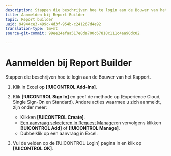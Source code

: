 ```yaml
---
description: Stappen die beschrijven hoe te login aan de Bouwer van het Rapport.
title: Aanmelden bij Report Builder
topic: Report builder
uuid: 94944ce3-499d-4d3f-954b-c241267d4e92
translation-type: tm+mt
source-git-commit: 99ee24efaa517e8da700c67818c111c4aa90dc02

---
```



# Aanmelden bij Report Builder

Stappen die beschrijven hoe te login aan de Bouwer van het Rapport.

1. Klik in Excel op **[!UICONTROL Add-Ins]**.
1. Klik **[!UICONTROL Sign In]** en geef de methode op (Experience Cloud, Single Sign-On en Standard). Andere acties waarmee u zich aanmeldt, zijn onder meer:

   * Klikken **[!UICONTROL Create]**.
   * [Een aanvraag selecteren in Request Manager](/help/analyze/report-builder/manage-requests/r-arb-manage-requests.md)en vervolgens klikken **[!UICONTROL Add]** of **[!UICONTROL Manage]**.
   * Dubbelklik op een aanvraag in Excel.

1. Vul de velden op de [!UICONTROL Login] pagina in en klik op **[!UICONTROL OK]**.

